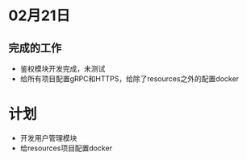 # 02月21日

## 完成的工作

- 鉴权模块开发完成，未测试
- 给所有项目配置gRPC和HTTPS，给除了resources之外的配置docker
  
# 计划

- 开发用户管理模块
- 给resources项目配置docker
  
